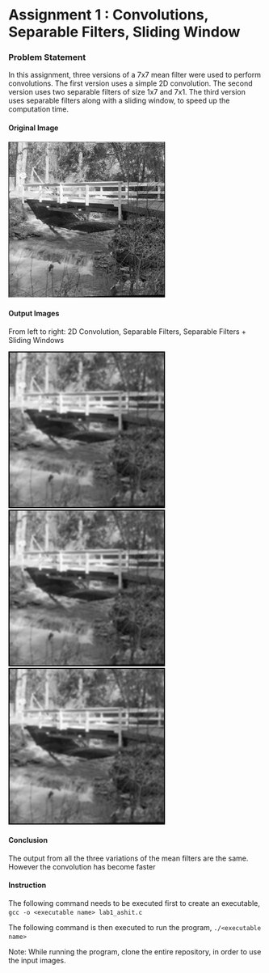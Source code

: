 # Assignment 1 : Convolutions, Separable Filters, Sliding Window

### Problem Statement
In this assignment, three versions of a 7x7 mean filter were used to perform convolutions. The first version uses a simple 2D convolution. The second version uses two separable filters of size 1x7 and 7x1. The third version uses separable filters along with a sliding window, to speed up the computation time. 

#### Original Image
<p float="left">
  <img src="https://github.com/srivas18/ECE6310-Introduction-to-Computer-Vision/blob/master/Lab1-Convolution-and-Timing/bridge.PNG" width="310" />
</p>

#### Output Images
From left to right: 2D Convolution, Separable Filters, Separable Filters + Sliding Windows
<p float="left">
  <img src="https://github.com/ashit8450/ECE6310-Introduction-to-Computer-Vision/blob/master/Lab1-Convolutions%2CSeparable%20Filters%2CSliding%20Window/images/smoothed.jpg" width="310" />
  <img src="https://github.com/ashit8450/ECE6310-Introduction-to-Computer-Vision/blob/master/Lab1-Convolutions%2CSeparable%20Filters%2CSliding%20Window/images/smoothed_sep.jpg" width="310" />
  <img src="https://github.com/ashit8450/ECE6310-Introduction-to-Computer-Vision/blob/master/Lab1-Convolutions%2CSeparable%20Filters%2CSliding%20Window/images/smoothed_sep_sw.jpg" width="310" />
</p>

#### Conclusion
The output from all the three variations of the mean filters are the same. However the convolution has become faster

#### Instruction
The following command needs to be executed first to create an executable,
`gcc -o <executable name> lab1_ashit.c`

The following command is then executed to run the program,
`./<executable name>`

Note: While running the program, clone the entire repository, in order to use the input images.

 

